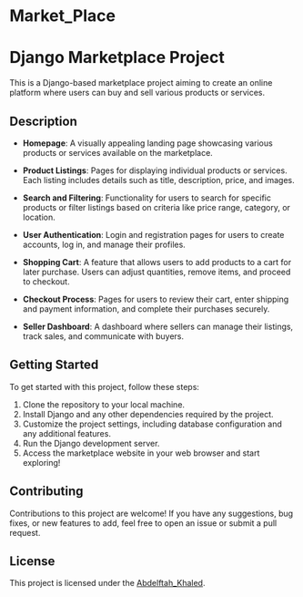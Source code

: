 # Market_Place
# Django Marketplace Project

This is a Django-based marketplace project aiming to create an online platform where users can buy and sell various products or services.

## Description



- **Homepage**: A visually appealing landing page showcasing various products or services available on the marketplace.
  
- **Product Listings**: Pages for displaying individual products or services. Each listing includes details such as title, description, price, and images.
  
- **Search and Filtering**: Functionality for users to search for specific products or filter listings based on criteria like price range, category, or location.
  
- **User Authentication**: Login and registration pages for users to create accounts, log in, and manage their profiles.
  
- **Shopping Cart**: A feature that allows users to add products to a cart for later purchase. Users can adjust quantities, remove items, and proceed to checkout.
  
- **Checkout Process**: Pages for users to review their cart, enter shipping and payment information, and complete their purchases securely.
  
- **Seller Dashboard**: A dashboard where sellers can manage their listings, track sales, and communicate with buyers.

## Getting Started

To get started with this project, follow these steps:

1. Clone the repository to your local machine.
2. Install Django and any other dependencies required by the project.
3. Customize the project settings, including database configuration and any additional features.
4. Run the Django development server.
5. Access the marketplace website in your web browser and start exploring!

## Contributing

Contributions to this project are welcome! If you have any suggestions, bug fixes, or new features to add, feel free to open an issue or submit a pull request.

## License

This project is licensed under the [Abdelftah_Khaled](LICENSE).
